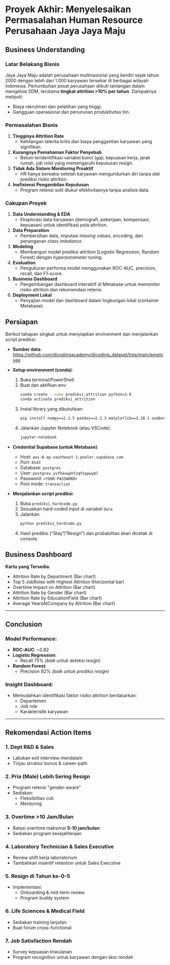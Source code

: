 # Proyek Akhir: Menyelesaikan Permasalahan Human Resource Perusahaan Jaya Jaya Maju

## Business Understanding

### Latar Belakang Bisnis  
Jaya Jaya Maju adalah perusahaan multinasional yang berdiri sejak tahun 2000 dengan lebih dari 1.000 karyawan tersebar di berbagai wilayah Indonesia. Pertumbuhan pesat perusahaan diikuti tantangan dalam mengelola SDM, terutama **tingkat attrition >10% per tahun**. Dampaknya meliputi:  
- Biaya rekrutmen dan pelatihan yang tinggi.  
- Gangguan operasional dan penurunan produktivitas tim.  

### Permasalahan Bisnis

1. **Tingginya Attrition Rate**  
   - Kehilangan talenta kritis dan biaya penggantian karyawan yang signifikan.  
2. **Kurangnya Pemahaman Faktor Penyebab**  
   - Belum teridentifikasi variabel kunci (gaji, kepuasan kerja, jarak rumah, job role) yang memengaruhi keputusan resign.  
3. **Tidak Ada Sistem Monitoring Proaktif**  
   - HR hanya bereaksi setelah karyawan mengundurkan diri tanpa alat prediksi risiko attrition.  
4. **Inefisiensi Pengambilan Keputusan**  
   - Program retensi sulit diukur efektivitasnya tanpa analisis data.  

### Cakupan Proyek

1. **Data Understanding & EDA**  
   - Eksplorasi data karyawan (demografi, pekerjaan, kompensasi, kepuasan) untuk identifikasi pola attrition.  
2. **Data Preparation**  
   - Pembersihan data, imputasi *missing values*, encoding, dan penanganan *class imbalance*.  
3. **Modeling**  
   - Membangun model prediksi attrition (Logistic Regression, Random Forest) dengan *hyperparameter tuning*.  
4. **Evaluation**  
   - Pengukuran performa model menggunakan ROC-AUC, precision, recall, dan F1-score.  
5. **Business Dashboard**  
   - Pengembangan dashboard interaktif di Metabase untuk memonitor risiko attrition dan rekomendasi retensi.  
6. **Deployment Lokal**  
   - Penyajian model dan dashboard dalam lingkungan lokal (container Metabase). 

## Persiapan

Berikut tahapan singkat untuk menyiapkan environment dan menjalankan script prediksi:

- **Sumber data**:  
  https://github.com/dicodingacademy/dicoding_dataset/tree/main/employee

- **Setup environment (conda)**:  
  1. Buka terminal/PowerShell  
  2. Buat dan aktifkan env:  
     ```bash
     conda create --name prediksi_attrition python=3.9
     conda activate prediksi_attrition
     ```  
  3. Instal library yang dibutuhkan:  
     ```bash
     pip install numpy==2.2.5 pandas==2.2.3 matplotlib==3.10.1 seaborn==0.13.2 scikit-learn==1.6.1 SQLAlchemy==2.0.40 python-dotenv psycopg2-binary joblib
     ```  
  4. Jalankan Jupyter Notebook (atau VSCode):  
     ```bash
     jupyter-notebook
     ```
     
- **Credential Supabase (untuk Metabase)**:  
  - Host: `aws-0-ap-southeast-1.pooler.supabase.com`  
  - Port: `6543`  
  - Database: `postgres`  
  - User: `postgres.yvfheuwphfzqfsppwybl`  
  - Password: `<YOUR-PASSWORD>`  
  - Pool mode: `transaction`  

- **Menjalankan script prediksi**:  
  1. Buka `prediksi_hardcode.py`  
  2. Sesuaikan hard-coded input di variabel `data`  
  3. Jalankan:  
     ```bash
     python prediksi_hardcode.py
     ```  
  4. Hasil prediksi (“Stay”/“Resign”) dan probabilitas akan dicetak di console.


## Business Dashboard  
**Kartu yang Tersedia**:  
- Attrition Rate by Department (Bar chart)  
- Top 5 JobRoles with Highest Attrition (Horizontal bar)  
- Overtime Impact on Attrition (Bar chart)  
- Attrition Rate by Gender (Bar chart)  
- Attrition Rate by EducationField (Bar chart)  
- Average YearsAtCompany by Attrition (Bar chart)  

---

## Conclusion  
### Model Performance:  
- **ROC-AUC**: ~0.82  
- **Logistic Regression**:  
  - Recall 75% *(baik untuk deteksi resign)*  
- **Random Forest**:  
  - Precision 82% *(baik untuk prediksi resign)*  

### Insight Dashboard:  
- Memudahkan identifikasi faktor risiko attrition berdasarkan:  
  - Departemen  
  - Job role  
  - Karakteristik karyawan  

---

## Rekomendasi Action Items  

### 1. Dept R&D & Sales  
- Lakukan exit interview mendalam  
- Tinjau struktur bonus & career-path  

### 2. Pria (Male) Lebih Sering Resign  
- Program retensi "gender-aware"  
- Sediakan:  
  - Fleksibilitas cuti  
  - Mentoring  

### 3. Overtime >10 Jam/Bulan  
- Batasi overtime maksimal **5-10 jam/bulan**  
- Sediakan program kesejahteraan  

### 4. Laboratory Technician & Sales Executive  
- Review shift kerja laboratorium  
- Tambahkan insentif retention untuk Sales Executive  

### 5. Resign di Tahun ke-0-5  
- Implementasi:  
  - Onboarding & mid-term review  
  - Program buddy system  

### 6. Life Sciences & Medical Field  
- Sediakan training lanjutan  
- Buat forum cross-functional  

### 7. Job Satisfaction Rendah  
- Survey kepuasan triwulanan  
- Program recognition untuk karyawan dengan skor rendah  